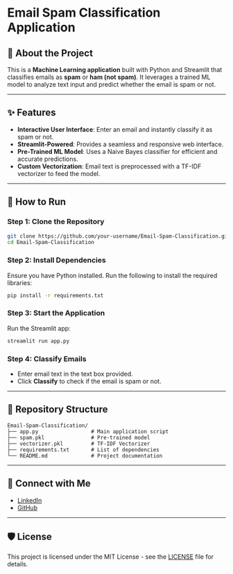 
# Email Spam Classification Application

## 📧 About the Project
This is a **Machine Learning application** built with Python and Streamlit that classifies emails as **spam** or **ham (not spam)**. It leverages a trained ML model to analyze text input and predict whether the email is spam or not.

---

## ✨ Features
- **Interactive User Interface**: Enter an email and instantly classify it as spam or not.
- **Streamlit-Powered**: Provides a seamless and responsive web interface.
- **Pre-Trained ML Model**: Uses a Naive Bayes classifier for efficient and accurate predictions.
- **Custom Vectorization**: Email text is preprocessed with a TF-IDF vectorizer to feed the model.

---

## 🚀 How to Run
### Step 1: Clone the Repository
```bash
git clone https://github.com/your-username/Email-Spam-Classification.git
cd Email-Spam-Classification
```

### Step 2: Install Dependencies
Ensure you have Python installed. Run the following to install the required libraries:
```bash
pip install -r requirements.txt
```

### Step 3: Start the Application
Run the Streamlit app:
```bash
streamlit run app.py
```

### Step 4: Classify Emails
- Enter email text in the text box provided.
- Click **Classify** to check if the email is spam or not.

---

## 📂 Repository Structure
```plaintext
Email-Spam-Classification/
├── app.py                 # Main application script
├── spam.pkl               # Pre-trained model
├── vectorizer.pkl         # TF-IDF Vectorizer
├── requirements.txt       # List of dependencies
└── README.md              # Project documentation
```

---

## 🤝 Connect with Me
- [LinkedIn](www.linkedin.com/in/ashishpatel8736)
- [GitHub](https://github.com/ashishpatel8736)

---

## 🛡️ License
This project is licensed under the MIT License - see the [LICENSE](LICENSE) file for details.
